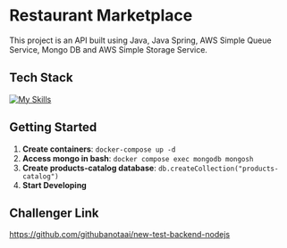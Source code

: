 # Restaurant Marketplace

This project is an API built using Java, Java Spring, AWS Simple Queue Service, Mongo DB and AWS Simple Storage Service.

## Tech Stack

<!--- # "Verify icons availability here https://github.com/tandpfun/skill-icons" -->

[![My Skills](https://skillicons.dev/icons?i=java,spring,mongo,docker,aws)](https://skillicons.dev)

## Getting Started

1. **Create containers**: `docker-compose up -d`
2. **Access mongo in bash**: `docker compose exec mongodb mongosh`
3. **Create products-catalog database**: `db.createCollection("products-catalog")`
4. **Start Developing**

## Challenger Link

https://github.com/githubanotaai/new-test-backend-nodejs
